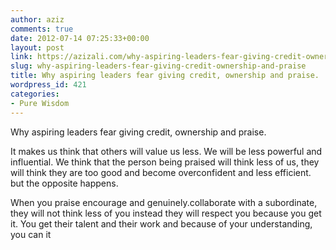 ```yaml
---
author: aziz
comments: true
date: 2012-07-14 07:25:33+00:00
layout: post
link: https://azizali.com/why-aspiring-leaders-fear-giving-credit-ownership-and-praise/
slug: why-aspiring-leaders-fear-giving-credit-ownership-and-praise
title: Why aspiring leaders fear giving credit, ownership and praise.
wordpress_id: 421
categories:
- Pure Wisdom
---
```


Why aspiring leaders fear giving credit, ownership and praise.

It makes us think that others will value us less. We will be less powerful and influential. We think that the person being praised will think less of us, they will think they are too good and become overconfident and less efficient. but the opposite happens.

When you praise encourage and genuinely.collaborate with a subordinate, they will not think less of you instead they will respect you because you get it. You get their talent and their work and because of your understanding, you can it
